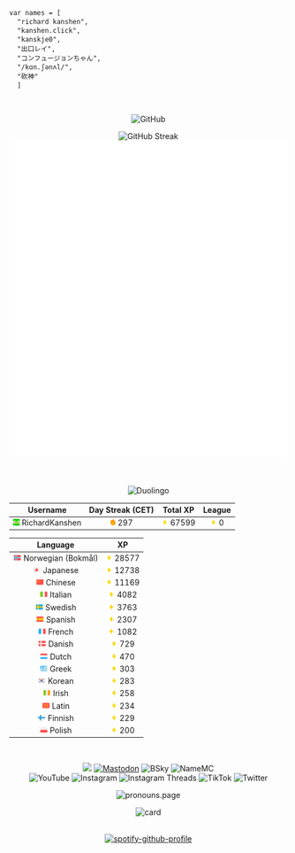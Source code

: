 ```JS
var names = [
  "richard kanshen",
  "kanshen.click",
  "kanskje0", 
  "出口レイ",
  "コンフュージョンちゃん",
  "/kɑn.ʃənʌl/",
  "砍神"
  ]
```

<br><div align=center><a href="https://github.com/RichardKanshen" style="text-decoration: none;"><img alt="GitHub" src="https://img.shields.io/badge/GitHub-RichardKanshen-lightgrey?style=for-the-badge&amp;logo=github&amp;logoColor=white"></a></div>

<div align=center>
        <img src="https://github-readme-streak-stats.herokuapp.com?user=richardkanshen&amp;theme=catppuccin-frappe&amp;hide_border=true&amp;border_radius=10" alt="GitHub Streak">
        <br>
        <img src="github-metrics.svg">
  <br><br><br>

<a href="https://www.duolingo.com/profile/RichardKanshen" style="text-decoration: none;"><img alt="Duolingo" src="https://img.shields.io/badge/Duolingo-RichardKanshen-green?style=for-the-badge&amp;logo=duolingo&amp;logoColor=white"></a>

<!--START_SECTION:duolingoStats-->
<!-- Automatically generated with https://github.com/RichardKanshen/duolingo-readme-stats-->

| Username | Day Streak (CET) | Total XP | League |
|:---:|:---:|:---:|:---:|
| <img src="https://raw.githubusercontent.com/RichardKanshen/duolingo-readme-stats/main/assets/duolingo.png" height="12"> RichardKanshen | <img src="https://raw.githubusercontent.com/RichardKanshen/duolingo-readme-stats/main/assets/streakactive.svg" height="12"> 297 | <img src="https://raw.githubusercontent.com/RichardKanshen/duolingo-readme-stats/main/assets/xp.svg" height="12"> 67599 | <img src="https://raw.githubusercontent.com/RichardKanshen/duolingo-readme-stats/main/assets/xp.svg" height="12"> 0 | <img src="https://raw.githubusercontent.com/RichardKanshen/duolingo-readme-stats/main/assets/leagues/silver.png" height="12"> Silver |

| Language | XP |
|:---:|:---:|
| <img src="https://raw.githubusercontent.com/RichardKanshen/duolingo-readme-stats/main/assets/langs/norwegian.svg" height="12"> Norwegian (Bokmål) | <img src="https://raw.githubusercontent.com/RichardKanshen/duolingo-readme-stats/main/assets/xp.svg" height="12"> 28577 |
| <img src="https://raw.githubusercontent.com/RichardKanshen/duolingo-readme-stats/main/assets/langs/japanese.svg" height="12"> Japanese | <img src="https://raw.githubusercontent.com/RichardKanshen/duolingo-readme-stats/main/assets/xp.svg" height="12"> 12738 |
| <img src="https://raw.githubusercontent.com/RichardKanshen/duolingo-readme-stats/main/assets/langs/chinese.svg" height="12"> Chinese | <img src="https://raw.githubusercontent.com/RichardKanshen/duolingo-readme-stats/main/assets/xp.svg" height="12"> 11169 |
| <img src="https://raw.githubusercontent.com/RichardKanshen/duolingo-readme-stats/main/assets/langs/italian.svg" height="12"> Italian | <img src="https://raw.githubusercontent.com/RichardKanshen/duolingo-readme-stats/main/assets/xp.svg" height="12"> 4082 |
| <img src="https://raw.githubusercontent.com/RichardKanshen/duolingo-readme-stats/main/assets/langs/swedish.svg" height="12"> Swedish | <img src="https://raw.githubusercontent.com/RichardKanshen/duolingo-readme-stats/main/assets/xp.svg" height="12"> 3763 |
| <img src="https://raw.githubusercontent.com/RichardKanshen/duolingo-readme-stats/main/assets/langs/spanish.svg" height="12"> Spanish | <img src="https://raw.githubusercontent.com/RichardKanshen/duolingo-readme-stats/main/assets/xp.svg" height="12"> 2307 |
| <img src="https://raw.githubusercontent.com/RichardKanshen/duolingo-readme-stats/main/assets/langs/french.svg" height="12"> French | <img src="https://raw.githubusercontent.com/RichardKanshen/duolingo-readme-stats/main/assets/xp.svg" height="12"> 1082 |
| <img src="https://raw.githubusercontent.com/RichardKanshen/duolingo-readme-stats/main/assets/langs/danish.svg" height="12"> Danish | <img src="https://raw.githubusercontent.com/RichardKanshen/duolingo-readme-stats/main/assets/xp.svg" height="12"> 729 |
| <img src="https://raw.githubusercontent.com/RichardKanshen/duolingo-readme-stats/main/assets/langs/dutch.svg" height="12"> Dutch | <img src="https://raw.githubusercontent.com/RichardKanshen/duolingo-readme-stats/main/assets/xp.svg" height="12"> 470 |
| <img src="https://raw.githubusercontent.com/RichardKanshen/duolingo-readme-stats/main/assets/langs/greek.svg" height="12"> Greek | <img src="https://raw.githubusercontent.com/RichardKanshen/duolingo-readme-stats/main/assets/xp.svg" height="12"> 303 |
| <img src="https://raw.githubusercontent.com/RichardKanshen/duolingo-readme-stats/main/assets/langs/korean.svg" height="12"> Korean | <img src="https://raw.githubusercontent.com/RichardKanshen/duolingo-readme-stats/main/assets/xp.svg" height="12"> 283 |
| <img src="https://raw.githubusercontent.com/RichardKanshen/duolingo-readme-stats/main/assets/langs/irish.svg" height="12"> Irish | <img src="https://raw.githubusercontent.com/RichardKanshen/duolingo-readme-stats/main/assets/xp.svg" height="12"> 258 |
| <img src="https://raw.githubusercontent.com/RichardKanshen/duolingo-readme-stats/main/assets/langs/latin.svg" height="12"> Latin | <img src="https://raw.githubusercontent.com/RichardKanshen/duolingo-readme-stats/main/assets/xp.svg" height="12"> 234 |
| <img src="https://raw.githubusercontent.com/RichardKanshen/duolingo-readme-stats/main/assets/langs/finnish.svg" height="12"> Finnish | <img src="https://raw.githubusercontent.com/RichardKanshen/duolingo-readme-stats/main/assets/xp.svg" height="12"> 229 |
| <img src="https://raw.githubusercontent.com/RichardKanshen/duolingo-readme-stats/main/assets/langs/polish.svg" height="12"> Polish | <img src="https://raw.githubusercontent.com/RichardKanshen/duolingo-readme-stats/main/assets/xp.svg" height="12"> 200 |

<!--END_SECTION:duolingoStats-->

<br><div><img src="https://dcbadge.limes.pink/api/shield/533304170355228672?compact=true"> <a rel="me" href="https://woof.tech/@kanskje00"><img src="https://img.shields.io/badge/Mastodon-kanskje00-563ACC?style=for-the-badge&amp;logo=mastodon&amp;logoColor=white" alt="Mastodon"></a> <a href="https://bsky.app/profile/kanshen.click" style="text-decoration: none;"><img src="https://img.shields.io/badge/BSky-kanshen.click-blue?style=for-the-badge&amp;logo=bluesky&amp;logoColor=white" alt="BSky"></a> <a href="https://namemc.com/profile/kanskje0.1" style="text-decoration: none;"><img alt="NameMC" src="https://img.shields.io/badge/NameMC-kanskje0-black?style=for-the-badge&amp;logo=namemc&amp;logoColor=white"></a><br>
<a href="https://www.youtube.com/richardkanshen" style="text-decoration: none;"><img alt="YouTube" src="https://img.shields.io/badge/YouTube-richardkanshen-red?style=for-the-badge&amp;logo=youtube&amp;logoColor=white"></a>
<a href="https://www.instagram.com/richard._.kanshen/" style="text-decoration: none;"><img alt="Instagram" src="https://img.shields.io/badge/Instagram-richard.__.kanshen-purple?style=for-the-badge&amp;logo=instagram&amp;logoColor=white"></a>
<a href="https://www.threads.net/@richard._.kanshen/" style="text-decoration: none;"><img alt="Instagram Threads" src="https://img.shields.io/badge/Threads-richard.__.kanshen-orange?style=for-the-badge&amp;logo=threads&amp;logoColor=white"></a>
<a href="https://www.tiktok.com/@richard._.kanshen" style="text-decoration: none;"><img alt="TikTok" src="https://img.shields.io/badge/TikTok-richard.__.kanshen-blueviolet?style=for-the-badge&amp;logo=tiktok&amp;logoColor=white"></a>
<a href="https://link.kanshen.click/𝕏" style="text-decoration: none;"><img alt="Twitter" src="https://img.shields.io/badge/Twitter-kanskje0-black?style=for-the-badge&amp;logo=x&amp;logoColor=white"></a>
</div>
<a href="https://link.kanshen.click/pronouns" style="text-decoration: none;"><img alt="pronouns.page" src="https://img.shields.io/badge/pronouns-kanshen.click-purple?style=for-the-badge&amp;logo=Pronouns.page&amp;logoColor=white"></a>

![card](https://github.com/RichardKanshen/RichardKanshen/assets/73738591/73b8e4e5-0d84-4369-bc30-b95d63b319dc)

<br>
<a href="https://spotify-github-profile.kittinanx.com/api/view?uid=le2c7wcatmvmqycb5imn949an&amp;redirect=true"><img src="https://spotify-github-profile.kittinanx.com/api/view?uid=le2c7wcatmvmqycb5imn949an&amp;cover_image=true&amp;theme=default&amp;show_offline=true&amp;background_color=000000&amp;interchange=true&amp;bar_color=53b14f&amp;bar_color_cover=true" alt="spotify-github-profile"></a>
</div>
